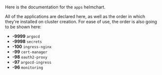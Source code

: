 Here is the documentation for the `apps` helmchart. 

All of the applications are declared here, as well as the order in which they're installed on cluster creation. For ease of use, the order is also going to be shown here:
- **-9999** `argocd`
- **-9998** `secrets`
- **-100** `ingress-nginx`
- **-99** `cert-manager`
- **-98** `oauth2-proxy` 
- **-97** `argocd-ingress` 
- **-96** `monitoring` 